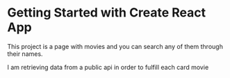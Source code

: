# Getting Started with Create React App

This project is a page with movies and you can search any of them through their names.

I am retrieving data from a public api in order to fulfill each card movie

